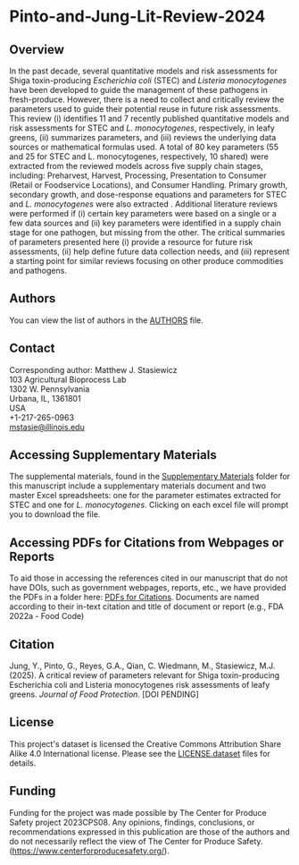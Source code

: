 # Pinto-and-Jung-Lit-Review-2024

## Overview
In the past decade, several quantitative models and risk assessments for Shiga toxin-producing _Escherichia coli_ (STEC) and _Listeria monocytogenes_ have been developed to guide the management of these pathogens in fresh-produce. However, there is a need to collect and critically review the parameters used to guide their potential reuse in future risk assessments. This review (i) identifies 11 and 7 recently published quantitative models and risk assessments for STEC and _L. monocytogenes_, respectively, in leafy greens, (ii) summarizes parameters, and (iii) reviews the underlying data sources or mathematical formulas used. A total of 80 key parameters (55 and 25 for STEC and L. monocytogenes, respectively, 10 shared) were extracted from the reviewed models across five supply chain stages, including: Preharvest, Harvest, Processing, Presentation to Consumer (Retail or Foodservice Locations), and Consumer Handling. Primary growth, secondary growth, and dose-response equations and parameters for STEC and _L. monocytogenes_ were also extracted . Additional literature reviews were performed if (i) certain key parameters were based on a single or a few data sources and (ii) key parameters were identified in a supply chain stage for one pathogen, but missing from the other.  The critical summaries of parameters presented here (i) provide a resource for future risk assessments, (ii) help define future data collection needs, and (iii) represent a starting point for similar reviews focusing on other produce commodities and pathogens.

## Authors
You can view the list of authors in the [AUTHORS](/AUTHORS) file.

## Contact
Corresponding author: Matthew J. Stasiewicz<br>
103 Agricultural Bioprocess Lab<br>
1302 W. Pennsylvania<br>
Urbana, IL, 1361801<br>
USA<br>
+1-217-265-0963<br>
[mstasie@illinois.edu](mailto:mstasie@illinois.edu)

## Accessing Supplementary Materials
The supplemental materials, found in the [Supplementary Materials](https://github.com/foodsafetylab/Pinto-and-Jung-2024-Lit-Review/tree/main/Supplementary%20Materials) folder for this manuscript include a supplementary materials document and two master Excel spreadsheets: one for the parameter estimates extracted for STEC and one for _L. monocytogenes_. Clicking on each excel file will prompt you to download the file. 

## Accessing PDFs for Citations from Webpages or Reports

To aid those in accessing the references cited in our manuscript that do not have DOIs, such as government webpages, reports, etc., we have provided the PDFs in a folder here: [PDFs for Citations](https://github.com/foodsafetylab/Pinto-and-Jung-2024-Lit-Review/tree/main/PDFs%20for%20Citations). Documents are named according to their in-text citation and title of document or report (e.g., FDA 2022a - Food Code)

## Citation
Jung, Y., Pinto, G., Reyes, G.A., Qian, C. Wiedmann, M., Stasiewicz, M.J. (2025). A critical review of parameters relevant for Shiga toxin-producing Escherichia coli and Listeria monocytogenes risk assessments of leafy greens. _Journal of Food Protection_. [DOI PENDING]

## License
This project's dataset is licensed the Creative Commons Attribution Share Alike 4.0 International license. Please see the [LICENSE.dataset](/LICENSE.dataset) files for details.

## Funding
Funding for the project was made possible by The Center for Produce Safety project 2023CPS08. Any opinions, findings, conclusions, or recommendations expressed in this publication are those of the authors and do not necessarily reflect the view of The Center for Produce Safety. (https://www.centerforproducesafety.org/).
